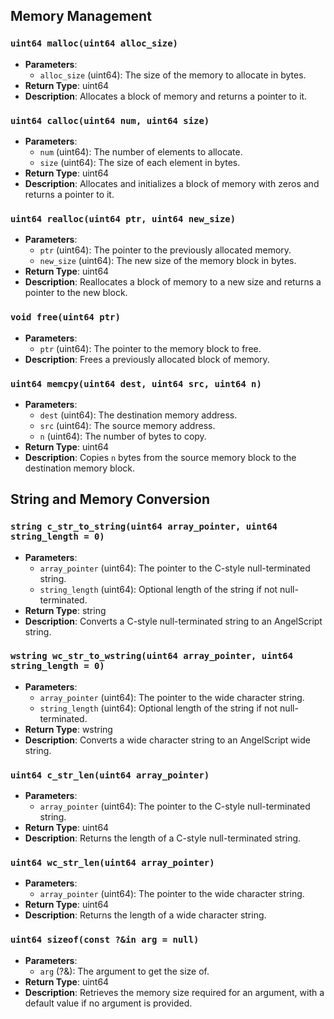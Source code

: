 ## Memory Management

### `uint64 malloc(uint64 alloc_size)`
- **Parameters**:
  - `alloc_size` (uint64): The size of the memory to allocate in bytes.
- **Return Type**: uint64
- **Description**: Allocates a block of memory and returns a pointer to it.

### `uint64 calloc(uint64 num, uint64 size)`
- **Parameters**:
  - `num` (uint64): The number of elements to allocate.
  - `size` (uint64): The size of each element in bytes.
- **Return Type**: uint64
- **Description**: Allocates and initializes a block of memory with zeros and returns a pointer to it.

### `uint64 realloc(uint64 ptr, uint64 new_size)`
- **Parameters**:
  - `ptr` (uint64): The pointer to the previously allocated memory.
  - `new_size` (uint64): The new size of the memory block in bytes.
- **Return Type**: uint64
- **Description**: Reallocates a block of memory to a new size and returns a pointer to the new block.

### `void free(uint64 ptr)`
- **Parameters**:
  - `ptr` (uint64): The pointer to the memory block to free.
- **Description**: Frees a previously allocated block of memory.

### `uint64 memcpy(uint64 dest, uint64 src, uint64 n)`
- **Parameters**:
  - `dest` (uint64): The destination memory address.
  - `src` (uint64): The source memory address.
  - `n` (uint64): The number of bytes to copy.
- **Return Type**: uint64
- **Description**: Copies `n` bytes from the source memory block to the destination memory block.

## String and Memory Conversion

### `string c_str_to_string(uint64 array_pointer, uint64 string_length = 0)`
- **Parameters**:
  - `array_pointer` (uint64): The pointer to the C-style null-terminated string.
  - `string_length` (uint64): Optional length of the string if not null-terminated.
- **Return Type**: string
- **Description**: Converts a C-style null-terminated string to an AngelScript string.

### `wstring wc_str_to_wstring(uint64 array_pointer, uint64 string_length = 0)`
- **Parameters**:
  - `array_pointer` (uint64): The pointer to the wide character string.
  - `string_length` (uint64): Optional length of the string if not null-terminated.
- **Return Type**: wstring
- **Description**: Converts a wide character string to an AngelScript wide string.

### `uint64 c_str_len(uint64 array_pointer)`
- **Parameters**:
  - `array_pointer` (uint64): The pointer to the C-style null-terminated string.
- **Return Type**: uint64
- **Description**: Returns the length of a C-style null-terminated string.

### `uint64 wc_str_len(uint64 array_pointer)`
- **Parameters**:
  - `array_pointer` (uint64): The pointer to the wide character string.
- **Return Type**: uint64
- **Description**: Returns the length of a wide character string.

### `uint64 sizeof(const ?&in arg = null)`
- **Parameters**:
  - `arg` (?&): The argument to get the size of.
- **Return Type**: uint64
- **Description**: Retrieves the memory size required for an argument, with a default value if no argument is provided.

